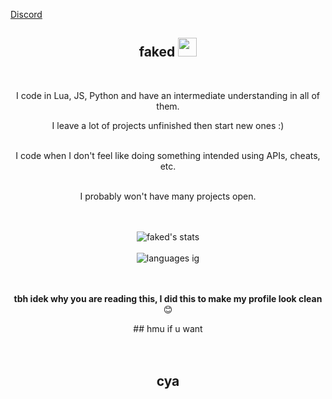 [Discord](https://discord.com/users/743588904187330590)
<div align="center">
<h2> faked <img src="https://github.com/abdoachhoubi/abdoachhoubi/blob/main/gifs/Hi.gif" width="30"></h2>
<br />

I code in Lua, JS, Python and have an intermediate understanding in all of them.
<br />

I leave a lot of projects unfinished then start new ones :)
<br />
<br />

I code when I don't feel like doing something intended using APIs, cheats, etc.
<br />
<br />

I probably won't have many projects open.<br />
<br />
<br />

<img align="center" src="https://github-readme-stats.vercel.app/api?username=n0tfaked&include_all_commits=true&count_private=true&show_icons=true&line_height=30&title_color=CDB4DB&icon_color=CDB4DB&text_color=D3D3D3&bg_color=0A0A0A" alt="faked's stats">
<br />
<br />
<img src="https://github-readme-stats.vercel.app/api/top-langs/?username=n0tfaked&layout=compact&theme=dark&bg_color=0A0A0A" alt="languages ig"/>
<br />
<br />
<br />

**tbh idek why you are reading this, I did this to make my profile look clean** 😊

</div>

<div align="center">
## hmu if u want
<br />
<br />
<br />

## cya
</div>
